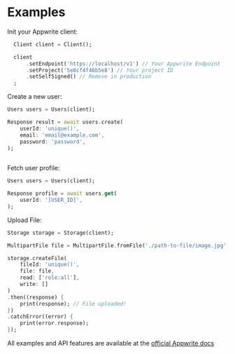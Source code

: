 # Examples

Init your Appwrite client:

```dart
  Client client = Client();

  client
      .setEndpoint('https://localhost/v1') // Your Appwrite Endpoint
      .setProject('5e8cf4f46b5e8') // Your project ID
      .setSelfSigned() // Remove in production
  ;

```

Create a new user:

```dart
Users users = Users(client);

Response result = await users.create(
    userId: 'unique()',
    email: 'email@example.com',
    password: 'password',
);
 
```

Fetch user profile:

```dart
Users users = Users(client);

Response profile = await users.get(
    userId: '[USER_ID]',
);
```

Upload File:

```dart
Storage storage = Storage(client);

MultipartFile file = MultipartFile.fromFile('./path-to-file/image.jpg', filename: 'image.jpg');

storage.createFile(
    fileId: 'unique()',
    file: file,
    read: ['role:all'],
    write: []
)
.then((response) {
    print(response); // File uploaded!
})
.catchError((error) {
    print(error.response);
});
```

All examples and API features are available at the [official Appwrite docs](https://appwrite.io/docs)